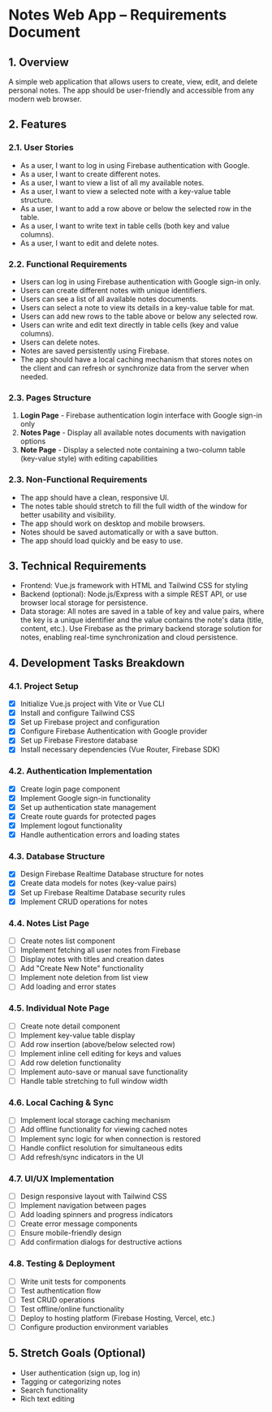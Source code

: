 # Notes Web App – Requirements Document

## 1. Overview
A simple web application that allows users to create, view, edit, and delete personal notes. The app should be user-friendly and accessible from any modern web browser.

## 2. Features

### 2.1. User Stories
- As a user, I want to log in using Firebase authentication with Google.
- As a user, I want to create different notes.
- As a user, I want to view a list of all my available notes.
- As a user, I want to view a selected note with a key-value table structure.
- As a user, I want to add a row above or below the selected row in the table.
- As a user, I want to write text in table cells (both key and value columns).
- As a user, I want to edit and delete notes.

### 2.2. Functional Requirements
- Users can log in using Firebase authentication with Google sign-in only.
- Users can create different notes with unique identifiers.
- Users can see a list of all available notes documents.
- Users can select a note to view its details in a key-value table for  mat.
- Users can add new rows to the table above or below any selected row.
- Users can write and edit text directly in table cells (key and value columns).
- Users can delete notes.
- Notes are saved persistently using Firebase.
- The app should have a local caching mechanism that stores notes on the client and can refresh or synchronize data from the server when needed.

### 2.3. Pages Structure
1. **Login Page** - Firebase authentication login interface with Google sign-in only
2. **Notes Page** - Display all available notes documents with navigation options
3. **Note Page** - Display a selected note containing a two-column table (key-value style) with editing capabilities

### 2.3. Non-Functional Requirements
- The app should have a clean, responsive UI.
- The notes table should stretch to fill the full width of the window for better usability and visibility.
- The app should work on desktop and mobile browsers.
- Notes should be saved automatically or with a save button.
- The app should load quickly and be easy to use.


## 3. Technical Requirements
- Frontend: Vue.js framework with HTML and Tailwind CSS for styling
- Backend (optional): Node.js/Express with a simple REST API, or use browser local storage for persistence.
- Data storage: All notes are saved in a table of key and value pairs, where the key is a unique identifier and the value contains the note's data (title, content, etc.). Use Firebase as the primary backend storage solution for notes, enabling real-time synchronization and cloud persistence.

## 4. Development Tasks Breakdown

### 4.1. Project Setup
- [x] Initialize Vue.js project with Vite or Vue CLI
- [x] Install and configure Tailwind CSS
- [x] Set up Firebase project and configuration
- [x] Configure Firebase Authentication with Google provider
- [x] Set up Firebase Firestore database
- [x] Install necessary dependencies (Vue Router, Firebase SDK)

### 4.2. Authentication Implementation
- [x] Create login page component
- [x] Implement Google sign-in functionality
- [x] Set up authentication state management
- [x] Create route guards for protected pages
- [x] Implement logout functionality
- [x] Handle authentication errors and loading states

### 4.3. Database Structure
- [x] Design Firebase Realtime Database structure for notes
- [x] Create data models for notes (key-value pairs)
- [x] Set up Firebase Realtime Database security rules
- [x] Implement CRUD operations for notes

### 4.4. Notes List Page
- [ ] Create notes list component
- [ ] Implement fetching all user notes from Firebase
- [ ] Display notes with titles and creation dates
- [ ] Add "Create New Note" functionality
- [ ] Implement note deletion from list view
- [ ] Add loading and error states

### 4.5. Individual Note Page
- [ ] Create note detail component
- [ ] Implement key-value table display
- [ ] Add row insertion (above/below selected row)
- [ ] Implement inline cell editing for keys and values
- [ ] Add row deletion functionality
- [ ] Implement auto-save or manual save functionality
- [ ] Handle table stretching to full window width

### 4.6. Local Caching & Sync
- [ ] Implement local storage caching mechanism
- [ ] Add offline functionality for viewing cached notes
- [ ] Implement sync logic for when connection is restored
- [ ] Handle conflict resolution for simultaneous edits
- [ ] Add refresh/sync indicators in the UI

### 4.7. UI/UX Implementation
- [ ] Design responsive layout with Tailwind CSS
- [ ] Implement navigation between pages
- [ ] Add loading spinners and progress indicators
- [ ] Create error message components
- [ ] Ensure mobile-friendly design
- [ ] Add confirmation dialogs for destructive actions

### 4.8. Testing & Deployment
- [ ] Write unit tests for components
- [ ] Test authentication flow
- [ ] Test CRUD operations
- [ ] Test offline/online functionality
- [ ] Deploy to hosting platform (Firebase Hosting, Vercel, etc.)
- [ ] Configure production environment variables

## 5. Stretch Goals (Optional)
- User authentication (sign up, log in)
- Tagging or categorizing notes
- Search functionality
- Rich text editing
